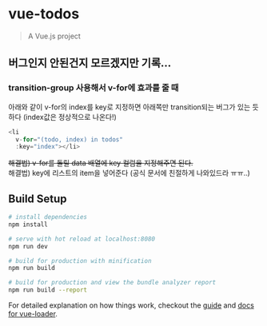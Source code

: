 # vue-todos

> A Vue.js project

## 버그인지 안된건지 모르겠지만 기록...

### transition-group 사용해서 v-for에 효과를 줄 때

아래와 같이 v-for의 index를 key로 지정하면 아래쪽만 transition되는 버그가 있는 듯 하다 (index값은 정상적으로 나온다!)
``` javascript
<li 
  v-for="(todo, index) in todos"
  :key="index"></li>
```
~~해결법) v-for를 돌릴 data 배열에 key 컬럼을 지정해주면 된다.~~<br>
해결법) key에 리스트의 item을 넣어준다 (공식 문서에 친절하게 나와있드라 ㅠㅠ..)


## Build Setup

``` bash
# install dependencies
npm install

# serve with hot reload at localhost:8080
npm run dev

# build for production with minification
npm run build

# build for production and view the bundle analyzer report
npm run build --report
```

For detailed explanation on how things work, checkout the [guide](http://vuejs-templates.github.io/webpack/) and [docs for vue-loader](http://vuejs.github.io/vue-loader).
